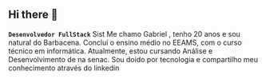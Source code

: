 ## Hi there 👋
**`Desenvolvedor FullStack`**
Sist
Me chamo Gabriel , tenho 20 anos e sou natural do Barbacena. Concluí o ensino médio no EEAMS, com o curso técnico em informática. Atualmente, estou cursando Análise e Desenvolvimento de na senac. Sou doido por tecnologia e compartilho meu conhecimento através do linkedin
   
    
